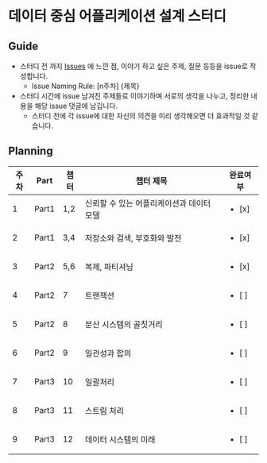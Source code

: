 # 데이터 중심 어플리케이션 설계 스터디

## Guide
- 스터디 전 까지 [Issues](https://github.com/ct-study/designing-data-intensive-applications/issues) 에 느낀 점, 이야기 하고 싶은 주제, 질문 등등을 issue로 작성합니다.
  - Issue Naming Rule: [n주차] {제목}
- 스터디 시간에 issue 남겨진 주제들로 이야기하며 서로의 생각을 나누고, 정리한 내용을 해당 issue 댓글에 남깁니다.
  - 스터디 전에 각 issue에 대한 자신의 의견을 미리 생각해오면 더 효과적일 것 같습니다.
 
## Planning
| 주차 | Part  | 챕터 | 챕터 제목                               | 완료여부   |
| --- | ------ | ---- | -------------------------------------- | ---------- |
| 1   | Part1  | 1,2  | 신뢰할 수 있는 어플리케이션과 데이터 모델 | <ul><li> [x] </li></ul>     |
| 2   | Part1  | 3,4  | 저장소와 검색, 부호화와 발전             | <ul><li> [x] </li></ul>     |
| 3   | Part2  | 5,6  | 복제, 파티셔닝                          | <ul><li> [x] </li></ul>     |
| 4   | Part2  | 7    | 트랜잭션                                | <ul><li> [ ] </li></ul>     |
| 5   | Part2  | 8    | 분산 시스템의 골칫거리                   | <ul><li> [ ] </li></ul>     |
| 6   | Part2  | 9    | 일관성과 합의                           | <ul><li> [ ] </li></ul>     |
| 7   | Part3  | 10   | 일괄처리                                | <ul><li> [ ] </li></ul>     |
| 8   | Part3  | 11   | 스트림 처리                             | <ul><li> [ ] </li></ul>     |
| 9   | Part3  | 12   | 데이터 시스템의 미래                     | <ul><li> [ ] </li></ul>     |

